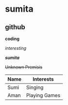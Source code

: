 # sumita 
## github
**coding**

*interesting*

***sumita***

~~Unknown Premisis~~

<!-- Tables -->
| Name | Interests |
| ---- | ---- |
| Sumi | Singing |
| Aman | Playing Games |
